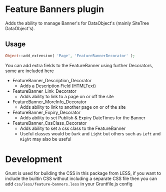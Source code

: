 # Feature Banners plugin

Adds the ability to manage Banner's for DataObject's (mainly SiteTree DataObject's).

## Usage

```php
Object::add_extension( 'Page', 'FeatureBannerDecorator' );
```

You can add extra fields to the FeatureBanner using further Decorators, some are included here

* FeatureBanner_Description_Decorator
  * Adds a Description Field (HTMLText)
* FeatureBanner_Link_Decorator
  * Adds ability to link to a page on or off the site
* FeatureBanner_MoreInfo_Decorator
  * Adds ability to link to another page on or of the site
* FeatureBanner_Expiry_Decorator
  * Adds ability to set Publish & Expiry DateTimes for the Banner
* FeatureBanner_CssClass_Decorator
  * Adds ability to set a css class to the FeatureBanner
  * Useful classes would be `Dark` and `Light` but others such as `Left` and `Right` may also be useful

# Development

Grunt is used for building the CSS in this package from LESS, if you want to include the builtin CSS without including a separate CSS file then you can add `css/less/feature-banners.less` in your Gruntfile.js config
